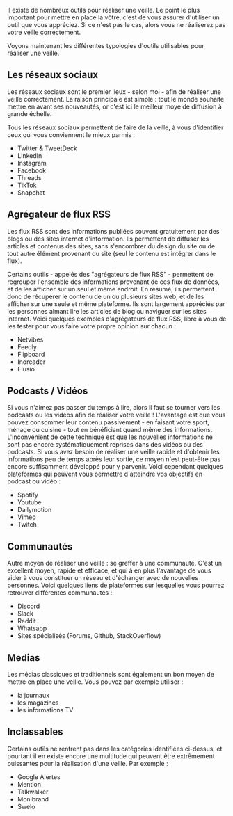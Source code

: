 Il existe de nombreux outils pour réaliser une veille. Le point le plus important pour mettre en place la vôtre, c'est de vous assurer d'utiliser un outil que vous appréciez. Si ce n'est pas le cas, alors vous ne réaliserez pas votre veille correctement.

Voyons maintenant les différentes typologies d'outils utilisables pour réaliser une veille.

## Les réseaux sociaux

Les réseaux sociaux sont le premier lieux - selon moi - afin de réaliser une veille correctement. La raison principale est simple : tout le monde souhaite mettre en avant ses nouveautés, or c'est ici le meilleur moye de diffusion à grande échelle.

Tous les réseaux sociaux permettent de faire de la veille, à vous d'identifier ceux qui vous conviennent le mieux parmis :

- Twitter & TweetDeck
- LinkedIn
- Instagram
- Facebook
- Threads
- TikTok
- Snapchat

## Agrégateur de flux RSS

Les flux RSS sont des informations publiées souvent gratuitement par des blogs ou des sites internet d'information. Ils permettent de diffuser les articles et contenus des sites, sans s'encombrer du design du site ou de tout autre élément provenant du site (seul le contenu est intégrer dans le flux). 

Certains outils - appelés des "agrégateurs de flux RSS" - permettent de regrouper l'ensemble des informations provenant de ces flux de données, et de les afficher sur un seul et même endroit. En résumé, ils permettent donc de récupérer le contenu de un ou plusieurs sites web, et de les afficher sur une seule et même plateforme. Ils sont largement appréciés par les personnes aimant lire les articles de blog ou naviguer sur les sites internet. Voici quelques exemples d'agrégateurs de flux RSS, libre à vous de les tester pour vous faire votre propre opinion sur chacun :

- Netvibes
- Feedly
- Flipboard
- Inoreader
- Flusio

## Podcasts / Vidéos

Si vous n'aimez pas passer du temps à lire, alors il faut se tourner vers les podcasts ou les vidéos afin de réaliser votre veille ! L'avantage est que vous pouvez consommer leur contenu passivement - en faisant votre sport, ménage ou cuisine - tout en bénéficiant quand même des informations. L'inconvénient de cette technique est que les nouvelles informations ne sont pas encore systématiquement reprises dans des vidéos ou des podcasts. Si vous avez besoin de réaliser une veille rapide et d'obtenir les informations peu de temps après leur sortie, ce moyen n'est peut-être pas encore suffisamment développé pour y parvenir. Voici cependant quelques plateformes qui peuvent vous permettre d'atteindre vos objectifs en podcast ou vidéo : 

- Spotify
- Youtube
- Dailymotion
- Vimeo
- Twitch

## Communautés

Autre moyen de réaliser une veille : se greffer à une communauté. C'est un excellent moyen, rapide et efficace, et qui à en plus l'avantage de vous aider à vous constituer un réseau et d'échanger avec de nouvelles personnes. Voici quelques liens de plateformes sur lesquelles vous pourrez retrouver différentes communautés :

- Discord
- Slack
- Reddit
- Whatsapp
- Sites spécialisés (Forums, Github, StackOverflow)

## Medias

Les médias classiques et traditionnels sont également un bon moyen de mettre en place une veille. Vous pouvez par exemple utiliser : 

- la journaux
- les magazines
- les informations TV

## Inclassables

Certains outils ne rentrent pas dans les catégories identifiées ci-dessus, et pourtant il en existe encore une multitude qui peuvent être extrêmement puissantes pour la réalisation d'une veille. Par exemple : 

- Google Alertes
- Mention
- Talkwalker
- Monibrand
- Swelo